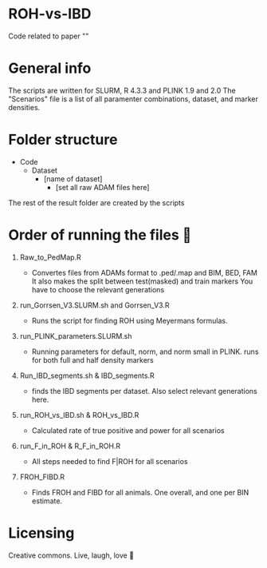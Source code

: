 # ROH-vs-IBD
Code related to paper ""

# General info 
  The scripts are written for SLURM, R 4.3.3 and PLINK 1.9 and 2.0
  The "Scenarios" file is a list of all paramenter combinations, dataset, and marker densities. 

# Folder structure 

- Code
  - Dataset
    - [name of dataset]
      - [set all raw ADAM files here]

The rest of the result folder are created by the scripts

# Order of running the files :yellow_heart:

1. Raw_to_PedMap.R
   - Convertes files from ADAMs format to .ped/.map and BIM, BED, FAM
     It also makes the split between test(masked) and train markers
     You have to choose the relevant generations 

3. run_Gorrsen_V3.SLURM.sh and Gorrsen_V3.R
   - Runs the script for finding ROH using Meyermans formulas. 

3. run_PLINK_parameters.SLURM.sh
   - Running parameters for default, norm, and norm small in PLINK.
     runs for both full and half density markers 

5. Run_IBD_segments.sh & IBD_segments.R
   - finds the IBD segments per dataset.
     Also select relevant generations here.
  
7. run_ROH_vs_IBD.sh  & ROH_vs_IBD.R
   - Calculated rate of true positive and power for all scenarios

9. run_F_in_ROH & R_F_in_ROH.R
    - All steps needed to find F|ROH for all scenarios 

11. FROH_FIBD.R
    - Finds FROH and FIBD for all animals.
      One overall, and one per BIN estimate.

# Licensing 

Creative commons. Live, laugh, love 🫶
